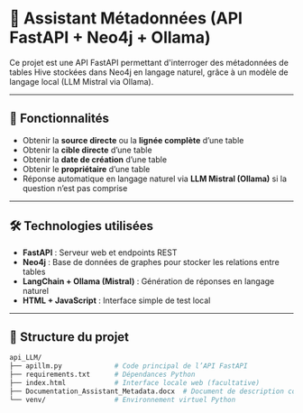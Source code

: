 # 🧠 Assistant Métadonnées (API FastAPI + Neo4j + Ollama)

Ce projet est une API FastAPI permettant d'interroger des métadonnées de tables Hive stockées dans Neo4j en langage naturel, grâce à un modèle de langage local (LLM Mistral via Ollama).

---

## 🚀 Fonctionnalités

- Obtenir la **source directe** ou la **lignée complète** d’une table
- Obtenir la **cible directe** d’une table
- Obtenir la **date de création** d’une table
- Obtenir le **propriétaire** d’une table
- Réponse automatique en langage naturel via **LLM Mistral (Ollama)** si la question n’est pas comprise

---

## 🛠️ Technologies utilisées

- **FastAPI** : Serveur web et endpoints REST
- **Neo4j** : Base de données de graphes pour stocker les relations entre tables
- **LangChain + Ollama (Mistral)** : Génération de réponses en langage naturel
- **HTML + JavaScript** : Interface simple de test local

---

## 📁 Structure du projet

```bash
api_LLM/
├── apillm.py             # Code principal de l’API FastAPI
├── requirements.txt      # Dépendances Python
├── index.html            # Interface locale web (facultative)
├── Documentation_Assistant_Metadata.docx  # Document de description complet
└── venv/                 # Environnement virtuel Python

